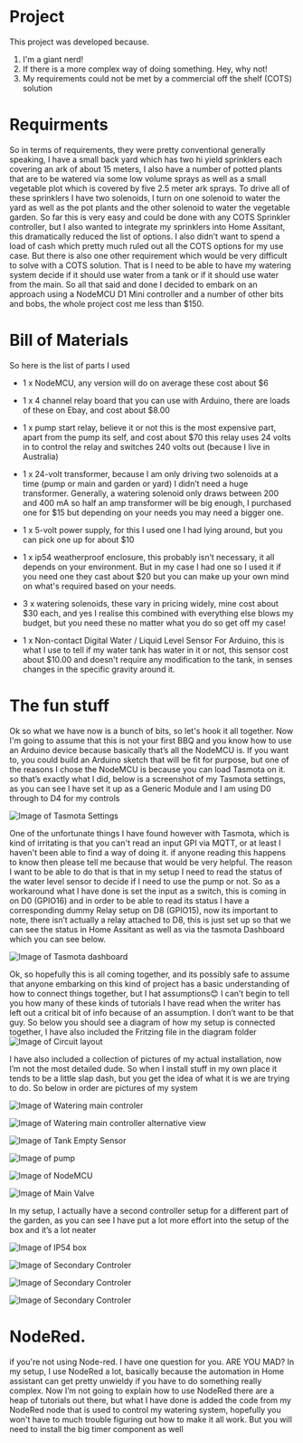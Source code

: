 
# Project

This project was developed because.

1.	I'm a giant nerd!
2.	If there is a more complex way of doing something. Hey, why not!
3.	My requirements could not be met by a commercial off the shelf (COTS) solution

# Requirments
So in terms of requirements, they were pretty conventional generally speaking, I have a small back yard which has two hi yield sprinklers each covering an ark of about 15 meters, I also have a number of potted plants that are to be watered via some low volume sprays  as well as a small vegetable plot which is covered by five 2.5 meter ark sprays.
To drive all of these sprinklers I have two solenoids, I turn on one solenoid to water the yard as well as the pot plants and the other solenoid to water the vegetable garden. 
So far this is very easy and could be done with any COTS Sprinkler controller, but I also wanted to integrate my sprinklers into Home Assitant, this dramatically reduced the list of options. I also didn’t want to spend a load of cash which pretty much ruled out all the COTS options for my use case. But there is also one other requirement which would be very difficult to solve with a COTS solution. That is I need to be able to have my watering system decide if it should use water from a tank or if it should use water from the main. 
So all that said and done I decided to embark on an approach using a NodeMCU D1 Mini controller and a number of other bits and bobs, the whole project cost me less than $150.

# Bill of Materials

So here is the list of parts I used 
*	1 x NodeMCU, any version will do on average these cost about $6 

*	1 x 4 channel relay board that you can use with Arduino, there are loads of these on Ebay, and cost about $8.00

*	1 x pump start relay, believe it or not this is the most expensive part, apart from the pump its self, and cost about $70 this relay uses 24 volts in to control the relay and switches 240 volts out (because I live in Australia) 

*	1 x 24-volt transformer, because I am only driving two solenoids at a time (pump or main and garden or yard) I didn’t need a huge transformer. Generally, a watering solenoid only draws between 200 and 400 mA so half an amp transformer will be big enough, I purchased one for $15 but depending on your needs you may need a bigger one.  

*	1 x 5-volt power supply, for this I used one I had lying around, but you can pick one up for about $10

*	1 x ip54 weatherproof enclosure, this probably isn’t necessary, it all depends on your environment. But in my case I had one so I used it if you need one they cast about $20 but you can make up your own mind on what's required based on your needs.

*	3 x watering solenoids, these vary in pricing widely, mine cost about $30 each, and yes I realise this combined with everything else blows my budget, but you need these no matter what you do so get off my case!

*	1 x Non-contact Digital Water / Liquid Level Sensor For Arduino, this is what I use to tell if my water tank has water in it or not, this sensor cost about $10.00 and doesn't require any modification to the tank, in senses changes in the specific gravity around it. 

# The fun stuff

Ok so what we have now is a bunch of bits, so let's hook it all together. Now I'm going to assume that this is not your first BBQ and you know how to use an Arduino device because basically that’s all the NodeMCU is. 
If you want to, you could build an Arduino sketch that will be fit for purpose, but one of the reasons I chose the NodeMCU is because you can load Tasmota on it. so that’s exactly what I did, below is a screenshot of my Tasmota settings, as you can see I have set it up as a Generic Module and I am using D0 through to D4 for my controls

![Image of Tasmota Settings](https://github.com/tonyfitzs/homeAssitant-WateringSystem/blob/master/Images/TasmotaSettings.PNG)

One of the unfortunate things I have found however with Tasmota, which is kind of irritating is that you can't read an input GPI via MQTT, or at least I haven't been able to find a way of doing it. if anyone reading this happens to know then please tell me because that would be very helpful. The reason I want to be able to do that is that in my setup I need to read the status of the water level sensor to decide if I need to use the pump or not. 
So as a workaround what I have done is set the input as a switch, this is coming in on D0 (GPIO16) and in order to be able to read its status I have a corresponding dummy Relay setup on D8 (GPIO15), now its important to note, there isn’t actually a relay attached to D8, this is just set up so that we can see the status in Home Assitant as well as via the tasmota Dashboard which you can see below. 

![Image of Tasmota dashboard](https://github.com/tonyfitzs/homeAssitant-WateringSystem/blob/master/Images/TasmotaDashboard.PNG)

Ok, so hopefully this is all coming together, and its possibly safe to assume that anyone embarking on this kind of project has a basic understanding of how to connect things together, but I hat assumptions😊 I can’t begin to tell you how many of these kinds of tutorials I have read when the writer has left out a critical bit of info because of an assumption. I don’t want to be that guy. 
So below you should see a diagram of how my setup is connected together, I have also included the Fritzing file in the diagram folder
![Image of Circuit layout](https://github.com/tonyfitzs/homeAssitant-WateringSystem/blob/master/Images/Watering_system_Layout.png)

I have also included a collection of pictures of my actual installation, now I’m not the most detailed dude. So when I install stuff in my own place it tends to be a little slap dash, but you get the idea of what it is we are trying to do. So below in order are pictures of my system

![Image of Watering main controler](https://github.com/tonyfitzs/homeAssitant-WateringSystem/blob/master/Images/Watering_main_controler1.jpg)

![Image of Watering main controller alternative view](https://github.com/tonyfitzs/homeAssitant-WateringSystem/blob/master/Images/Watering_main_controler2.jpg)

![Image of Tank Empty Sensor](https://github.com/tonyfitzs/homeAssitant-WateringSystem/blob/master/Images/TankEmptySensor.jpg)

![Image of pump](https://github.com/tonyfitzs/homeAssitant-WateringSystem/blob/master/Images/Pump.jpg)

![Image of NodeMCU](https://github.com/tonyfitzs/homeAssitant-WateringSystem/blob/master/Images/NodeMCU.jpg)

![Image of Main Valve ](https://github.com/tonyfitzs/homeAssitant-WateringSystem/blob/master/Images/MainValve.jpg)


In my setup, I actually have a second controller setup for a different part of the garden, as you can see I have put a lot more effort into the setup of the box and it’s a lot neater

![Image of IP54 box ](https://github.com/tonyfitzs/homeAssitant-WateringSystem/blob/master/Images/IP54box.jpg)

![Image of Secondary Controler](https://github.com/tonyfitzs/homeAssitant-WateringSystem/blob/master/Images/SecondaryControler.jpg)

![Image of Secondary Controler](https://github.com/tonyfitzs/homeAssitant-WateringSystem/blob/master/Images/SecondaryControlerExternal.jpg)

![Image of Secondary Controler](https://github.com/tonyfitzs/homeAssitant-WateringSystem/blob/master/Images/SecondaryControleroverview.jpg)

# NodeRed. 
if you're not using Node-red. I have one question for you. ARE YOU MAD? 
In my setup, I use NodeRed a lot, basically because the automation in Home assistant can get pretty unwieldy if you have to do something really complex. Now I’m not going to explain how to use NodeRed there are a heap of tutorials out there,  but what I have done is added the code from my NodeRed node that is used to control my watering system, hopefully you won't have to much trouble figuring out how to make it all work. But you will need to install the big timer component as well 

